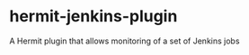 hermit-jenkins-plugin
=====================

A Hermit plugin that allows monitoring of a set of Jenkins jobs

